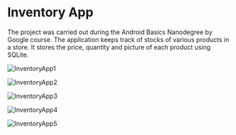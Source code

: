 # Inventory App

The project was carried out during the Android Basics Nanodegree by Google course.
The application keeps track of stocks of various products in a store. It stores the price, quantity and picture of each product using SQLite.

![InventoryApp1](https://user-images.githubusercontent.com/80470834/111334383-3056e580-867c-11eb-8bcc-dbde4a4cbb4c.png)

![InventoryApp2](https://user-images.githubusercontent.com/80470834/111334494-482e6980-867c-11eb-85aa-ea246dae398c.png)

![InventoryApp3](https://user-images.githubusercontent.com/80470834/111334519-4bc1f080-867c-11eb-9cec-40560be4f516.png)

![InventoryApp4](https://user-images.githubusercontent.com/80470834/111334539-4d8bb400-867c-11eb-98e0-ab64e85e13fc.png)

![InventoryApp5](https://user-images.githubusercontent.com/80470834/111334542-4ebce100-867c-11eb-9009-4771d4c3126e.png)

